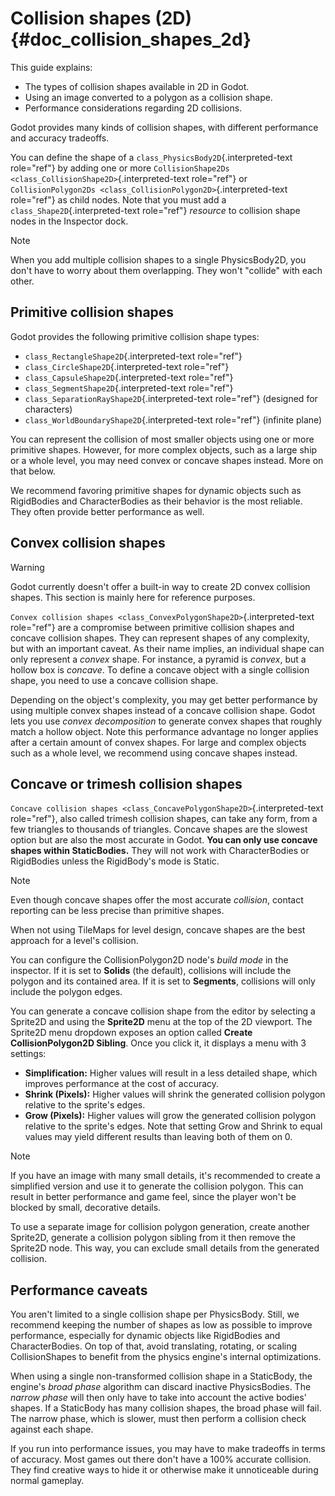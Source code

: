 # Collision shapes (2D) {#doc_collision_shapes_2d}

This guide explains:

- The types of collision shapes available in 2D in Godot.
- Using an image converted to a polygon as a collision shape.
- Performance considerations regarding 2D collisions.

Godot provides many kinds of collision shapes, with different
performance and accuracy tradeoffs.

You can define the shape of a `class_PhysicsBody2D`{.interpreted-text
role="ref"} by adding one or more
`CollisionShape2Ds <class_CollisionShape2D>`{.interpreted-text
role="ref"} or
`CollisionPolygon2Ds <class_CollisionPolygon2D>`{.interpreted-text
role="ref"} as child nodes. Note that you must add a
`class_Shape2D`{.interpreted-text role="ref"} *resource* to collision
shape nodes in the Inspector dock.

> [!NOTE]
> When you add multiple collision shapes to a single PhysicsBody2D, you
> don\'t have to worry about them overlapping. They won\'t \"collide\"
> with each other.

## Primitive collision shapes

Godot provides the following primitive collision shape types:

- `class_RectangleShape2D`{.interpreted-text role="ref"}
- `class_CircleShape2D`{.interpreted-text role="ref"}
- `class_CapsuleShape2D`{.interpreted-text role="ref"}
- `class_SegmentShape2D`{.interpreted-text role="ref"}
- `class_SeparationRayShape2D`{.interpreted-text role="ref"} (designed
  for characters)
- `class_WorldBoundaryShape2D`{.interpreted-text role="ref"} (infinite
  plane)

You can represent the collision of most smaller objects using one or
more primitive shapes. However, for more complex objects, such as a
large ship or a whole level, you may need convex or concave shapes
instead. More on that below.

We recommend favoring primitive shapes for dynamic objects such as
RigidBodies and CharacterBodies as their behavior is the most reliable.
They often provide better performance as well.

## Convex collision shapes

> [!WARNING]
> Godot currently doesn\'t offer a built-in way to create 2D convex
> collision shapes. This section is mainly here for reference purposes.

`Convex collision shapes <class_ConvexPolygonShape2D>`{.interpreted-text
role="ref"} are a compromise between primitive collision shapes and
concave collision shapes. They can represent shapes of any complexity,
but with an important caveat. As their name implies, an individual shape
can only represent a *convex* shape. For instance, a pyramid is
*convex*, but a hollow box is *concave*. To define a concave object with
a single collision shape, you need to use a concave collision shape.

Depending on the object\'s complexity, you may get better performance by
using multiple convex shapes instead of a concave collision shape. Godot
lets you use *convex decomposition* to generate convex shapes that
roughly match a hollow object. Note this performance advantage no longer
applies after a certain amount of convex shapes. For large and complex
objects such as a whole level, we recommend using concave shapes
instead.

## Concave or trimesh collision shapes

`Concave collision shapes <class_ConcavePolygonShape2D>`{.interpreted-text
role="ref"}, also called trimesh collision shapes, can take any form,
from a few triangles to thousands of triangles. Concave shapes are the
slowest option but are also the most accurate in Godot. **You can only
use concave shapes within StaticBodies.** They will not work with
CharacterBodies or RigidBodies unless the RigidBody\'s mode is Static.

> [!NOTE]
> Even though concave shapes offer the most accurate *collision*,
> contact reporting can be less precise than primitive shapes.

When not using TileMaps for level design, concave shapes are the best
approach for a level\'s collision.

You can configure the CollisionPolygon2D node\'s *build mode* in the
inspector. If it is set to **Solids** (the default), collisions will
include the polygon and its contained area. If it is set to
**Segments**, collisions will only include the polygon edges.

You can generate a concave collision shape from the editor by selecting
a Sprite2D and using the **Sprite2D** menu at the top of the 2D
viewport. The Sprite2D menu dropdown exposes an option called **Create
CollisionPolygon2D Sibling**. Once you click it, it displays a menu with
3 settings:

- **Simplification:** Higher values will result in a less detailed
  shape, which improves performance at the cost of accuracy.
- **Shrink (Pixels):** Higher values will shrink the generated collision
  polygon relative to the sprite\'s edges.
- **Grow (Pixels):** Higher values will grow the generated collision
  polygon relative to the sprite\'s edges. Note that setting Grow and
  Shrink to equal values may yield different results than leaving both
  of them on 0.

> [!NOTE]
> If you have an image with many small details, it\'s recommended to
> create a simplified version and use it to generate the collision
> polygon. This can result in better performance and game feel, since
> the player won\'t be blocked by small, decorative details.
>
> To use a separate image for collision polygon generation, create
> another Sprite2D, generate a collision polygon sibling from it then
> remove the Sprite2D node. This way, you can exclude small details from
> the generated collision.

## Performance caveats

You aren\'t limited to a single collision shape per PhysicsBody. Still,
we recommend keeping the number of shapes as low as possible to improve
performance, especially for dynamic objects like RigidBodies and
CharacterBodies. On top of that, avoid translating, rotating, or scaling
CollisionShapes to benefit from the physics engine\'s internal
optimizations.

When using a single non-transformed collision shape in a StaticBody, the
engine\'s *broad phase* algorithm can discard inactive PhysicsBodies.
The *narrow phase* will then only have to take into account the active
bodies\' shapes. If a StaticBody has many collision shapes, the broad
phase will fail. The narrow phase, which is slower, must then perform a
collision check against each shape.

If you run into performance issues, you may have to make tradeoffs in
terms of accuracy. Most games out there don\'t have a 100% accurate
collision. They find creative ways to hide it or otherwise make it
unnoticeable during normal gameplay.
